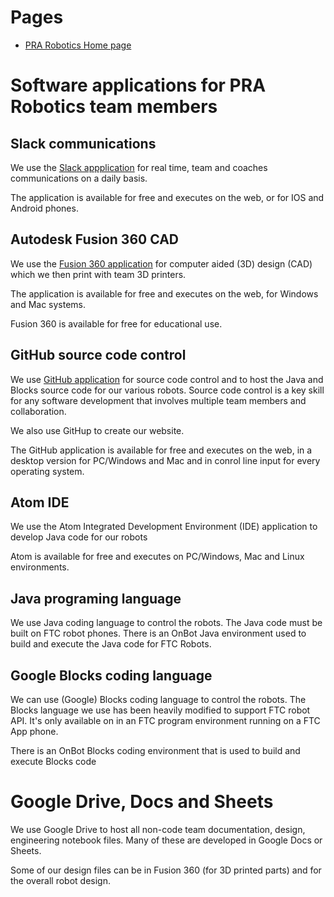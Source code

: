 # Pages
* [PRA Robotics Home page](/)

# Software applications for PRA Robotics team members

## Slack communications
We use the [Slack appplication](https://slack.com/) for real time, team and coaches communications on a daily basis. 

The application is available for free and executes on the web, or for IOS and Android phones.

## Autodesk Fusion 360 CAD
We use the [Fusion 360 application](https://www.autodesk.com/products/fusion-360/overview#) for computer aided (3D) design (CAD) which we then print with team 3D printers. 

The application is available for free and executes on the web, for Windows and Mac systems. 

Fusion 360 is available for free for educational use.

## GitHub source code control
We use [GitHub application](https://github.com/) for source code control and to host the Java and Blocks source code for our various robots. Source code control is a key skill for any software development that involves multiple team members and collaboration.

We also use GitHup to create our website.

The GitHub application is available for free and executes on the web, in a desktop version for PC/Windows and Mac and in conrol line input for every operating system. 

## Atom IDE
We use the Atom Integrated Development Environment (IDE) application to develop Java code for our robots 

Atom is available for free and executes on PC/Windows, Mac and Linux environments. 

## Java programing language
We use Java coding language to control the robots. The Java code must be built on FTC robot phones. There is an OnBot Java environment used to build and execute the Java code for FTC Robots.

## Google Blocks coding language
We can use (Google) Blocks coding language to control the robots. The Blocks language we use has been heavily modified to support FTC robot API. It's only available on in an FTC program environment running on a FTC App phone.

There is an OnBot Blocks coding environment that is used to build and execute Blocks code

# Google Drive, Docs and Sheets
We use Google Drive to host all non-code team documentation, design, engineering notebook files. Many of these are developed in Google Docs or Sheets. 

Some of our design files can be in Fusion 360 (for 3D printed parts) and for the overall robot design. 
